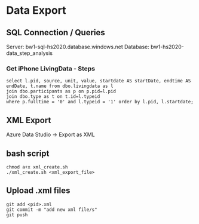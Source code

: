 # Data Export

## SQL Connection / Queries
Server: bw1-sql-hs2020.database.windows.net
Database: bw1-hs2020-data_step_analysis

### Get iPhone LivingData - Steps

```
select l.pid, source, unit, value, startdate AS startDate, endtime AS endDate, t.name from dbo.livingdata as l
join dbo.participants as p on p.pid=l.pid
join dbo.type as t on t.id=l.typeid
where p.fulltime = '0' and l.typeid = '1' order by l.pid, l.startdate;
```

## XML Export
Azure Data Studio -> Export as XML

## bash script

```
chmod a+x xml_create.sh
./xml_create.sh <xml_export_file>
```

## Upload <pid>.xml files
```
git add <pid>.xml
git commit -m "add new xml file/s"
git push 
```
